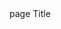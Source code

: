 
<DOCTYPE HTML >
<HTML KB.CO.ID>
</head>
</title> page Title<title>
<body class:middle class">
<main brand lokal.id->
    <h1 class="mb3>finished_market</h1>
  
<!-- Pemasaran produk lokal -->
  <div class= no-produk asing->
    <h2> Pemasaran Transaksi</h2>
    <form metod="klik link" >
      <div class"peronal produk">
         <label for=start_date"class=form label">Brand Perusahaan</label>    
         <imput type="date"class="form- control" id="start_date" name "start_date">
      </div>
      <div class"peronal produk">
         <label for=start_date"class=form label">Brand Perusahaan</label>    
         <imput type="date"class="form- control" id="start_date" name "start_date">
      </div>
      <button type="submit
<color:white;.>
<text-align: center;>
<p> font fmily:verdana;
font_size curently


